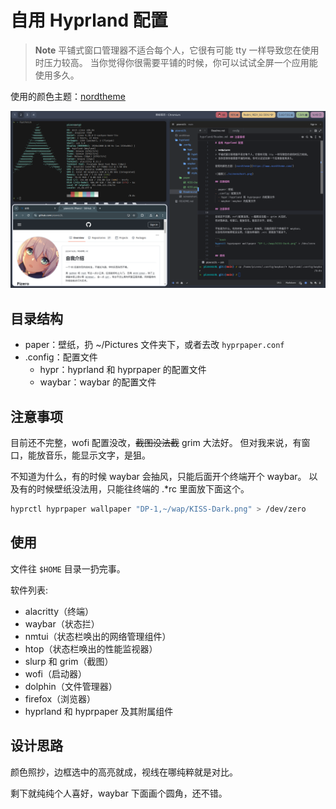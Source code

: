 # 自用 Hyprland 配置

> **Note**
> 平铺式窗口管理器不适合每个人，它很有可能 tty 一样导致您在使用时压力较高。
> 当你觉得你很需要平铺的时候，你可以试试全屏一个应用能使用多久。

使用的颜色主题：[nordtheme](https://www.nordtheme.com/)

![截图](./screenshort.png)

## 目录结构

- paper：壁纸，扔 ~/Pictures 文件夹下，或者去改 `hyprpaper.conf`
- .config：配置文件
  - hypr：hyprland 和 hyprpaper 的配置文件
  - waybar：waybar 的配置文件

## 注意事项

目前还不完整，wofi 配置没改，~~截图没法截~~ grim 大法好。
但对我来说，有窗口，能放音乐，能显示文字，是狙。

不知道为什么，有的时候 waybar 会抽风，只能后面开个终端开个 waybar。
以及有的时候壁纸没法用，只能往终端的 .*rc 里面放下面这个。

```bash
hyprctl hyprpaper wallpaper "DP-1,~/wap/KISS-Dark.png" > /dev/zero
```

## 使用

文件往 `$HOME` 目录一扔完事。

软件列表:

- alacritty（终端）
- waybar（状态拦）
- nmtui（状态栏唤出的网络管理组件）
- htop（状态栏唤出的性能监视器）
- slurp 和 grim（截图）
- wofi（启动器）
- dolphin（文件管理器）
- firefox（浏览器）
- hyprland 和 hyprpaper 及其附属组件

## 设计思路

颜色照抄，边框选中的高亮就成，视线在哪纯粹就是对比。

剩下就纯纯个人喜好，waybar 下面画个圆角，还不错。
